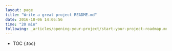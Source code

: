 ```yaml
---
layout: page
title: "Write a great project README.md"
date: 2016-10-06 14:05:56
time: "20 min"
following: _articles/opening-your-project/start-your-project-roadmap.md
---
```

* TOC
{:toc}
